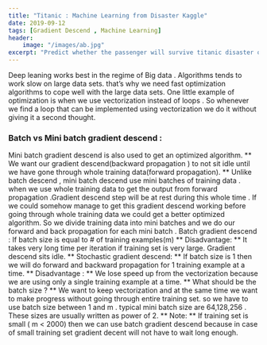 ```yaml
---
title: "Titanic : Machine Learning from Disaster Kaggle"
date: 2019-09-12
tags: [Gradient Descend , Machine Learning]
header:
    image: "/images/ab.jpg"
excerpt: "Predict whether the passenger will survive titanic disaster or not"
---
```

Deep leaning works best in the regime of Big data . Algorithms tends to work slow on large data sets. that’s why we need fast optimization algorithms to cope well with the large data sets. One little example of optimization is when we use vectorization instead of loops . So whenever we find a loop that can be implemented using vectorization we do it without giving it a second thought.
### Batch vs Mini batch gradient descend :
Mini batch gradient descend is also used to get an optimized algorithm.
** We want our gradient descend(backward propagation ) to not sit idle until we have gone through whole training data(forward propagation). **
Unlike batch descend , mini batch descend use mini batches of training data . when we use whole training data to get the output from forward propagation .Gradient descend step will be at rest during this whole time . If we could somehow manage to get this gradient descend working before going through whole training data we could get a better optimized algorithm. So we divide training data into mini batches and we do our forward and back propagation for each mini batch .
Batch gradient descend : If batch size is equal to # of training examples(m)
** Disadvantage: ** It takes very long time per iteration if training set is very large. Gradient descend sits idle.
** Stochastic gradient descend: ** If batch size is 1 then we will do forward and backward propagation for 1 training example at a time.
** Disadvantage : ** We lose speed up from the vectorization because we are using only a single training example at a time.
** What should be the batch size ? **
We want to keep vectorization and at the same time we want to make progress without going through entire training set. so we have to use batch size between 1 and m . typical mini batch size are 64,128,256 . These sizes are usually written as power of 2.
** Note: ** If training set is small ( m < 2000) then we can use batch gradient descend because in case of small training set gradient decent will not have to wait long enough.